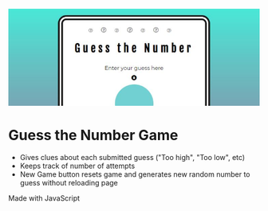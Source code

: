 ![Guess the number](https://github.com/kaylacrane/guess-the-number-game/blob/master/guess-the-number-game.JPG?raw=true)

# Guess the Number Game

- Gives clues about each submitted guess ("Too high", "Too low", etc)
- Keeps track of number of attempts
- New Game button resets game and generates new random number to guess without reloading page

Made with JavaScript
